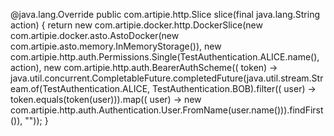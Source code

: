 @java.lang.Override
public com.artipie.http.Slice slice(final java.lang.String action) {
    return new com.artipie.docker.http.DockerSlice(new com.artipie.docker.asto.AstoDocker(new com.artipie.asto.memory.InMemoryStorage()), new com.artipie.http.auth.Permissions.Single(TestAuthentication.ALICE.name(), action), new com.artipie.http.auth.BearerAuthScheme(( token) -> java.util.concurrent.CompletableFuture.completedFuture(java.util.stream.Stream.of(TestAuthentication.ALICE, TestAuthentication.BOB).filter(( user) -> token.equals(token(user))).map(( user) -> new com.artipie.http.auth.Authentication.User.FromName(user.name())).findFirst()), ""));
}